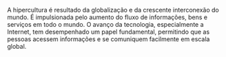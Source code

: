 A hipercultura é resultado da globalização e da crescente interconexão do mundo. É impulsionada pelo aumento do fluxo de informações, bens e serviços em todo o mundo. O avanço da tecnologia, especialmente a Internet, tem desempenhado um papel fundamental, permitindo que as pessoas acessem informações e se comuniquem facilmente em escala global.